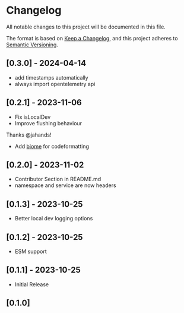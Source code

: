 # Changelog

All notable changes to this project will be documented in this file.

The format is based on [Keep a Changelog](https://keepachangelog.com/en/1.0.0/),
and this project adheres to [Semantic Versioning](https://semver.org/spec/v2.0.0.html).

## [0.3.0] - 2024-04-14

- add timestamps automatically
- always import opentelemetry api
  
## [0.2.1] - 2023-11-06

- Fix isLocalDev
- Improve flushing behaviour

Thanks @jahands!

- Add [biome](https://biomejs.dev) for codeformatting
  
## [0.2.0] - 2023-11-02

- Contributor Section in README.md
- namespace and service are now headers
  
## [0.1.3] - 2023-10-25

- Better local dev logging options


## [0.1.2] - 2023-10-25
- ESM support
  
## [0.1.1] - 2023-10-25
- Initial Release

## [0.1.0]
